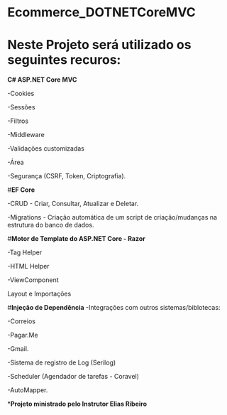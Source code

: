 # Ecommerce_DOTNETCoreMVC
# Neste Projeto será utilizado os seguintes recuros:

<b>C# ASP.NET Core MVC</b>

 -Cookies
 
 -Sessões
 
 -Filtros
 
 -Middleware
 
 -Validações customizadas
 
 -Área
 
 -Segurança (CSRF, Token, Criptografia).


#<b>EF Core</b>

 -CRUD - Criar, Consultar, Atualizar e Deletar.

-Migrations - Criação automática de um script de criação/mudanças na estrutura do banco de dados.

#<b>Motor de Template do ASP.NET Core - Razor</b>

-Tag Helper

 -HTML Helper

-ViewComponent

 Layout e Importações
 
 #<b>Injeção de Dependência</b>
-Integrações com outros sistemas/biblotecas:

-Correios

-Pagar.Me

-Gmail.

-Sistema de registro de Log (Serilog)

-Scheduler (Agendador de tarefas - Coravel)

-AutoMapper.






*<b>Projeto ministrado pelo Instrutor Elias Ribeiro</b>
 
 
 
